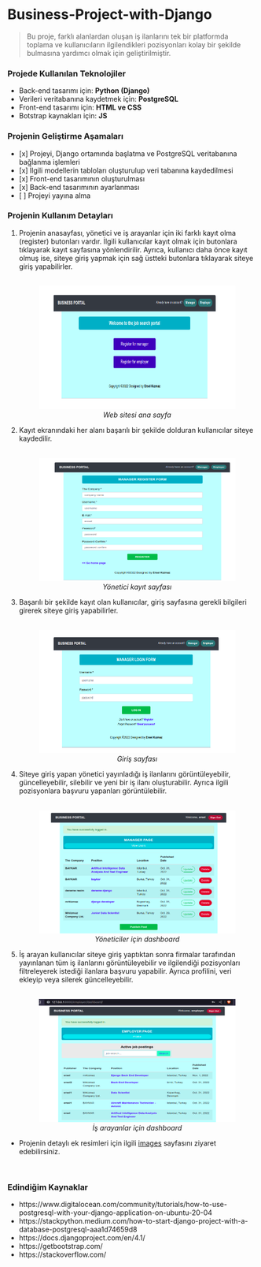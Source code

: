 # Business-Project-with-Django
> Bu proje, farklı alanlardan oluşan iş ilanlarını tek bir platformda toplama ve kullanıcıların ilgilendikleri pozisyonları kolay bir şekilde bulmasına yardımcı olmak için geliştirilmiştir.

<h3>Projede Kullanılan Teknolojiler</h3>
<ul>
<li>Back-end tasarımı için: <b>Python (Django)</b></li>
<li>Verileri veritabanına kaydetmek için: <b>PostgreSQL</b></li>
<li>Front-end tasarımı için: <b>HTML ve CSS</b></li>
<li>Botstrap kaynakları için: <b>JS</b></li>
</ul>

<h3>Projenin Geliştirme Aşamaları</h3>
<ul>
<li>[x] Projeyi, Django ortamında başlatma ve PostgreSQL veritabanına bağlanma işlemleri</li>
<li>[x] İlgili modellerin tabloları oluşturulup veri tabanına kaydedilmesi</li>
<li>[x] Front-end tasarımının oluşturulması</li>
<li>[x] Back-end tasarımının ayarlanması</li>
<li>[ ] Projeyi yayına alma</li>
</ul>

<h3>Projenin Kullanım Detayları</h3>
<ol>
<li>Projenin anasayfası, yönetici ve iş arayanlar için iki farklı kayıt olma (register) butonları vardır. İlgili kullanıcılar kayıt olmak için butonlara tıklayarak kayıt sayfasına yönlendirilir. Ayrıca, kullanıcı daha önce kayıt olmuş ise, siteye giriş yapmak için sağ üstteki butonlara tıklayarak siteye giriş yapabilirler.</li> <br>
<p align="center">
<img src="images/03_home_page.png" width="400" height="250"> <br>
<i>Web sitesi ana sayfa</i></p>

<li>Kayıt ekranındaki her alanı başarılı bir şekilde dolduran kullanıcılar siteye kaydedilir.</li> <br>
<p align="center">
<img src="images/04_register_manager_page.png" width="400" height="250"> <br>
<i>Yönetici kayıt sayfası</i></p>

<li>Başarılı bir şekilde kayıt olan kullanıcılar, giriş sayfasına gerekli bilgileri girerek siteye giriş yapabilirler.</li> <br>
<p align="center">
<img src="images/06_login_page.png" width="400" height="250"> <br>
<i>Giriş sayfası</i></p>

<li>Siteye giriş yapan yönetici yayınladığı iş ilanlarını görüntüleyebilir, güncelleyebilir, silebilir ve yeni bir iş ilanı oluşturabilir. Ayrıca ilgili pozisyonlara başvuru yapanları görüntülebilir.</li> <br>
<p align="center">
<img src="images/07_dash_manager_page.png" width="400" height="250"> <br>
<i>Yöneticiler için dashboard</i></p>

<li>İş arayan kullanıcılar siteye giriş yaptıktan sonra firmalar tarafından yayınlanan tüm iş ilanlarını görüntüleyebilir ve ilgilendiği pozisyonları filtreleyerek istediği ilanlara başvuru yapabilir. Ayrıca profilini, veri ekleyip veya silerek güncelleyebilir.</li> <br>
<p align="center">
<img src="images/12_employer_dash_page.png" width="400" height="250"> <br>
<i>İş arayanlar için dashboard</i></p>

</ol>

<ul>
<li><p>Projenin detaylı ek resimleri için ilgili <a href="https://github.com/mrkizmaz/Business-Project-with-Django/tree/main/images">images</a> sayfasını ziyaret edebilirsiniz.
</p>
</li>
</ul> <br>


<h3>Edindiğim Kaynaklar</h3>
<ul>
<li>https://www.digitalocean.com/community/tutorials/how-to-use-postgresql-with-your-django-application-on-ubuntu-20-04</li>
<li>https://stackpython.medium.com/how-to-start-django-project-with-a-database-postgresql-aaa1d74659d8</li>
<li>https://docs.djangoproject.com/en/4.1/</li>
<li>https://getbootstrap.com/</li>
<li>https://stackoverflow.com/</li>
</ul>